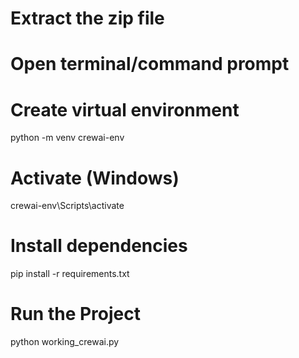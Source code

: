# Extract the zip file
# Open terminal/command prompt

# Create virtual environment
python -m venv crewai-env

# Activate (Windows)
crewai-env\Scripts\activate

# Install dependencies
pip install -r requirements.txt

# Run the Project
python working_crewai.py